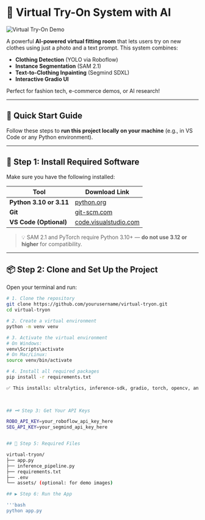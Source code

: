 # 👕 Virtual Try-On System with AI

![Virtual Try-On Demo](assets/demo.png)

A powerful **AI-powered virtual fitting room** that lets users try on new clothes using just a photo and a text prompt. This system combines:

- **Clothing Detection** (YOLO via Roboflow)
- **Instance Segmentation** (SAM 2.1)
- **Text-to-Clothing Inpainting** (Segmind SDXL)
- **Interactive Gradio UI**

Perfect for fashion tech, e-commerce demos, or AI research!

---

## 🚀 Quick Start Guide

Follow these steps to **run this project locally on your machine** (e.g., in VS Code or any Python environment).

---

## 🔧 Step 1: Install Required Software

Make sure you have the following installed:

| Tool | Download Link |
|------|---------------|
| **Python 3.10 or 3.11** | [python.org](https://www.python.org/downloads/) |
| **Git** | [git-scm.com](https://git-scm.com/) |
| **VS Code (Optional)** | [code.visualstudio.com](https://code.visualstudio.com/) |

> 💡 SAM 2.1 and PyTorch require Python 3.10+ — **do not use 3.12 or higher** for compatibility.

---

## 📦 Step 2: Clone and Set Up the Project

Open your terminal and run:

```bash
# 1. Clone the repository
git clone https://github.com/yourusername/virtual-tryon.git
cd virtual-tryon

# 2. Create a virtual environment
python -m venv venv

# 3. Activate the virtual environment
# On Windows:
venv\Scripts\activate
# On Mac/Linux:
source venv/bin/activate

# 4. Install all required packages
pip install -r requirements.txt

✅ This installs: ultralytics, inference-sdk, gradio, torch, opencv, and more. 
     

 
## 🗝️ Step 3: Get Your API Keys

ROBO_API_KEY=your_roboflow_api_key_here
SEG_API_KEY=your_segmind_api_key_here


## 📄 Step 5: Required Files

virtual-tryon/
├── app.py
├── inference_pipeline.py
├── requirements.txt
├── .env
└── assets/ (optional: for demo images)

## ▶️ Step 6: Run the App

'''bash
python app.py









